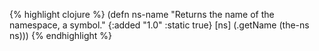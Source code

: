 {% highlight clojure %}
(defn ns-name
  "Returns the name of the namespace, a symbol."
  {:added "1.0"
   :static true}
  [ns]
  (.getName (the-ns ns)))
{% endhighlight %}
